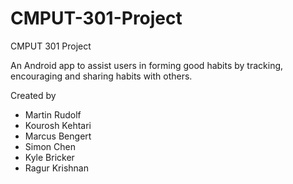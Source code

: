 # CMPUT-301-Project
CMPUT 301 Project

An Android app to assist users in forming good habits by tracking, encouraging and sharing habits with others.

Created by
* Martin Rudolf
* Kourosh Kehtari
* Marcus Bengert
* Simon Chen
* Kyle Bricker
* Ragur Krishnan
